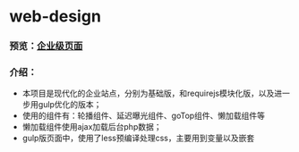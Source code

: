 # web-design
### 预览：[企业级页面](http://52muzi.applinzi.com/site/requirejs-site/)
### 介绍：
* 本项目是现代化的企业站点，分别为基础版，和requirejs模块化版，以及进一步用gulp优化的版本；
* 使用的组件有：轮播组件、延迟曝光组件、goTop组件、懒加载组件等
* 懒加载组件使用ajax加载后台php数据；
* gulp版页面中，使用了less预编译处理css，主要用到变量以及嵌套